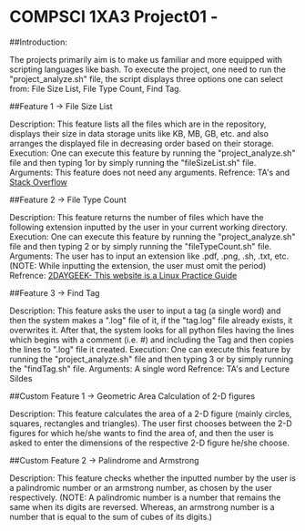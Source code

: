 # COMPSCI 1XA3 Project01 - <jainy3>

##Introduction:

The projects primarily aim is to make us familiar and more equipped with scripting languages like bash. To execute the project, one need to run the "project_analyze.sh" file, the script displays three options one can select from: File Size List, File Type Count, Find Tag.

##Feature 1 -> File Size List

Description: This feature lists all the files which are in the repository, displays their size in data storage units like KB, MB, GB, etc. and also arranges the displayed file in decreasing order based on their storage.
Execution: One can execute this feature by running the "project_analyze.sh" file and then typing 1or by simply running the "fileSizeList.sh" file.
Arguments: This feature does not need any arguments.
Refrence: TA's and [Stack Overflow](https://stackoverflow.com/)

##Feature 2 -> File Type Count

Description: This feature returns the number of files which have the following extension inputted by the user in your current working directory.
Execution: One can execute this feature by running the "project_analyze.sh" file and then typing 2 or by simply running the "fileTypeCount.sh" file.
Arguments: The user has to input an extension like .pdf, .png, .sh, .txt, etc. (NOTE: While inputting the extension, the user must omit the period)
Refrence: [2DAYGEEK- This website is a Linux Practice Guide](https://www.2daygeek.com/how-to-count-files-by-extension-in-linux/) 

##Feature 3 -> Find Tag

Description: This feature asks the user to input a tag (a single word) and then the system makes a ".log" file of it, if the "tag.log" file already exists, it overwrites it. After that, the system looks for all python files having the lines which begins with a comment (i.e. #) and including the Tag and then copies the lines to ".log" file it created. 
Execution: One can execute this feature by running the "project_analyze.sh" file and then typing 3 or by simply running the "findTag.sh" file.
Arguments: A single word
Refrence: TA's and Lecture Sildes

##Custom Feature 1 -> Geometric Area Calculation of 2-D figures

Description: This feature calculates the area of a 2-D figure (mainly circles, squares, rectangles and triangles). The user first chooses between the 2-D figures for which he/she wants to find the area of, and then the user is asked to enter the dimensions of the respective 2-D figure he/she choose.

##Custom Feature 2 -> Palindrome and Armstrong

Description: This feature checks whether the inputted number by the user is a palindromic number or an armstrong number, as chosen by the user respectively. (NOTE: A palindromic number is a number that remains the same when its digits are reversed. Whereas, an armstrong number is a number that is equal to the sum of cubes of its digits.)
